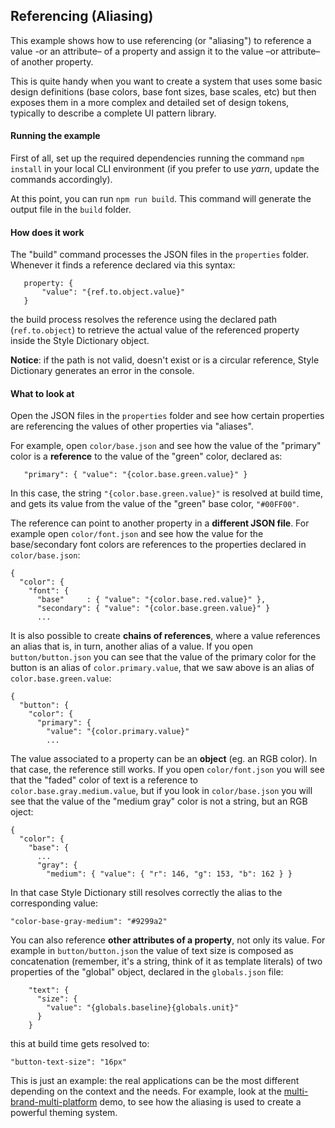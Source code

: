 ## Referencing (Aliasing)

This example shows how to use referencing (or "aliasing") to reference a value -or an attribute– of a property and assign it to the value –or attribute– of another property.

This is quite handy when you want to create a system that uses some basic design definitions (base colors, base font sizes, base scales, etc) but then exposes them in a more complex and detailed set of design tokens, typically to describe a complete UI pattern library.

#### Running the example

First of all, set up the required dependencies running the command `npm install` in your local CLI environment (if you prefer to use *yarn*, update the commands accordingly).

At this point, you can run `npm run build`. This command will generate the output file in the `build` folder.

#### How does it work

The "build" command processes the JSON files in the `properties` folder. Whenever it finds a reference declared via this syntax:

```
   property: {
       "value": "{ref.to.object.value}"
   }
```
the build process resolves the reference using the declared path (`ref.to.object`) to retrieve the actual value of the referenced property inside the Style Dictionary object.

**Notice**: if the path is not valid, doesn't exist or is a circular reference, Style Dictionary generates an error in the console.

#### What to look at

Open the JSON files in the `properties` folder and see how certain properties are referencing the values of other properties via "aliases".

For example, open `color/base.json` and see how the value of the "primary" color is a **reference** to the value of the "green" color, declared as:

```
   "primary": { "value": "{color.base.green.value}" }

```
In this case, the string `"{color.base.green.value}"` is resolved at build time, and gets its value from the value of the "green" base color, `"#00FF00"`.

The reference can point to another property in a **different JSON file**. For example open `color/font.json` and see how the value for the base/secondary font colors are references to the properties declared in `color/base.json`:

```
{
  "color": {
    "font": {
      "base"     : { "value": "{color.base.red.value}" },
      "secondary": { "value": "{color.base.green.value}" }
      ...
```

It is also possible to create **chains of references**, where a value references an alias that is, in turn, another alias of a value. If you open `button/button.json` you can see that the value of the primary color for the button is an alias of `color.primary.value`, that we saw above is an alias of `color.base.green.value`:

```
{
  "button": {
    "color": {
      "primary": {
        "value": "{color.primary.value}"
        ...
```

The value associated to a property can be an **object** (eg. an RGB color). In that case, the reference still works. If you open `color/font.json` you will see that the "faded" color of text is a reference to `color.base.gray.medium.value`, but if you look in `color/base.json` you will see that the value of the "medium gray" color is not a string, but an RGB oject:

```
{
  "color": {
    "base": {
      ...
      "gray": {
        "medium": { "value": { "r": 146, "g": 153, "b": 162 } }

```
In that case Style Dictionary still resolves correctly the alias to the  corresponding value:

```
"color-base-gray-medium": "#9299a2"
```

You can also reference **other attributes of a property**, not only its value. For example in `button/button.json` the value of text size is composed as concatenation (remember, it's a string, think of it as template literals) of two properties of the "global" object, declared in the `globals.json` file:

```
    "text": {
      "size": {
        "value": "{globals.baseline}{globals.unit}"
      }
    }

```
this at build time gets resolved to:

```
"button-text-size": "16px"
```

This is just an example: the real applications can be the most different depending on the context and the needs. For example, look at the [multi-brand-multi-platform](../multi-brand-multi-platform) demo, to see how the aliasing is used to create a powerful theming system.
